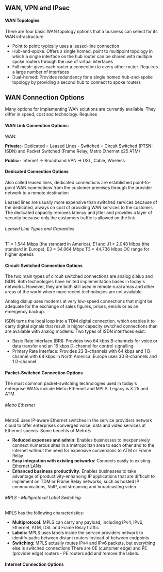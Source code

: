 ## WAN, VPN and IPsec

#### WAN Topologies

There are four basic WAN topology options that a business can select for its WAN infrastructure
* Point to point: typically uses a leased-line connection 
* Hub-and-spoke: Offers a single homed, point to multipoint topology in which a single interface on the hub router can be shared with multiple spoke routers through the use of virtual interfaces
* Full mesh: gives each router a connection to every other router. Requires a large number of interfaces
* Dual-homed: Provides redundancy for a single homed hub-and-spoke topology by providing a second hub to connect to spoke routers

## WAN Connection Options

Many options for implementing WAN solutions are currently available. They differ in speed, cost and technology. Requires

#### WAN Link Connection Options:

WAN:

**Private:**- Dedicated = Leased Lines
            - Switched = Circuit Switched (PTSN-ISDN) and Packet Switched (Frame Relay, Metro Ethernet x25 ATM)

**Public:**- Internet -> Broadband VPN -> DSL, Cable, Wireless

#### Dedicated Connection Options

Also called leased lines, dedicated connections are established point-to-point WAN connections from the customer premises through the provider network to a remote destination 

Leased lines are usually more expensive than switched services because of the dedicated, always on cost of providing WAN services to the customer. The dedicated capacity removes latency and jitter and provides a layer of security because only the customers traffic is allowed on the link

###### Leased Line Types and Capacities

T1 = 1.544 Mbps  (the standard in America), 
E1 and J1 = 2.048 Mbps (the standard in Europe),
E3 = 34.064 Mbps 
T3 = 44.736 Mbps
OC range for higher speeds

#### Circuit-Switched Connection Options

The two main types of circuit switched connections are analog dialup and ISDN. Both technologies have limited implementation bases in today's networks. However, they are both still used in remote rural areas and other areas of the world where more recent technologies are not available.

Analog dialup uses modems at very low-speed connections that might be adequate for the exchange of sales figures, prices, emails or as an emergency backup.

ISDN turns the local loop into a TDM digital connection, which enables it to carry digital signals that result in higher capacity switched connections than are available with analog modems. Two types of ISDN interfaces exist:

* Basic Rate Interface (BRI): Provides two 64 kbps B-channels for voice or data transfer and an 16 kbps D-channel for control signalling
* Primary Rate Interface: Provides 23 B-channels with 64 kbps and 1 D-channel with 64 kbps in North America. Europe uses 30 B-channels and 1 D-channel 

#### Packet-Switched Connection Options

The most common packet-switching technologies used in today's enterprise WANs include Metro Ethernet and MPLS. Legacy is X.25 and ATM.

###### Metro Ethernet

MetroE uses IP-aware Ethernet switches in the service providers network cloud to offer enterprises converged voice, data and video services at Ethernet speeds. Some benefits of MetroE:

- **Reduced expenses and admin:** Enables businesses to inexpensively connect numerous sites in a metropolitan area to each other and to the Internet without the need for expensive conversions to ATM or Frame Relay
- **Easy integration with existing networks:** Connects easily to existing Ethernet LANs
- **Enhanced business productivity:** Enables businesses to take advantage of productivity-enhancing IP applications that are difficult to implement on TDM or Frame Relay networks, such as hosted IP communications, VoIP, and streaming and broadcasting video

###### MPLS - Multiprotocol Label Switching 

MPLS has the following characteristics:

- **Multiprotocol:** MPLS can carry any payload, including IPv4, IPv6, Ethernet, ATM, DSL and Frame Relay traffic
- **Labels:** MPLS uses labels inside the service providers network to identify paths between distant routers instead of between endpoints
- **Switching:** MPLS actually routes IPv4 and IPv6 packets, but everything else is switched connections
 There are CE (customer edge) and PE (provider edge) routers - PE routers add and remove the labels. 

#### Internet Connection Options
